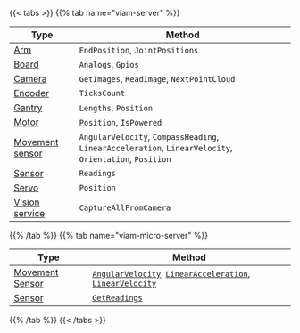 {{< tabs >}}
{{% tab name="viam-server" %}}

<!-- prettier-ignore -->
| Type                                            | Method |
| ----------------------------------------------- | ------ |
| [Arm](/operate/reference/components/arm/)                         | `EndPosition`, `JointPositions` |
| [Board](/operate/reference/components/board/)                     | `Analogs`, `Gpios` |
| [Camera](/operate/reference/components/camera/)                   | `GetImages`, `ReadImage`, `NextPointCloud` |
| [Encoder](/operate/reference/components/encoder/)                 | `TicksCount` |
| [Gantry](/operate/reference/components/gantry/)                   | `Lengths`, `Position` |
| [Motor](/operate/reference/components/motor/)                     | `Position`, `IsPowered` |
| [Movement sensor](/operate/reference/components/movement-sensor/) | `AngularVelocity`, `CompassHeading`, `LinearAcceleration`, `LinearVelocity`, `Orientation`, `Position` |
| [Sensor](/operate/reference/components/sensor/)                   | `Readings` |
| [Servo](/operate/reference/components/servo/)                     | `Position` |
| [Vision service](/services/vision/)             | `CaptureAllFromCamera` |

{{% /tab %}}
{{% tab name="viam-micro-server" %}}

<!-- prettier-ignore -->
| Type | Method |
| ---- | ------ |
| [Movement Sensor](/operate/reference/components/movement-sensor/) | [`AngularVelocity`](/dev/reference/apis/components/movement-sensor/#getangularvelocity), [`LinearAcceleration`](/dev/reference/apis/components/movement-sensor/#getlinearacceleration), [`LinearVelocity`](/dev/reference/apis/components/movement-sensor/#getlinearvelocity) |
| [Sensor](/operate/reference/components/sensor/) | [`GetReadings`](/dev/reference/apis/components/sensor/#getreadings) |

{{% /tab %}}
{{< /tabs >}}

